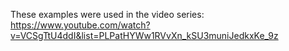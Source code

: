 These examples were used in the video series:
https://www.youtube.com/watch?v=VCSgTtU4ddI&list=PLPatHYWw1RVvXn_kSU3muniJedkxKe_9z